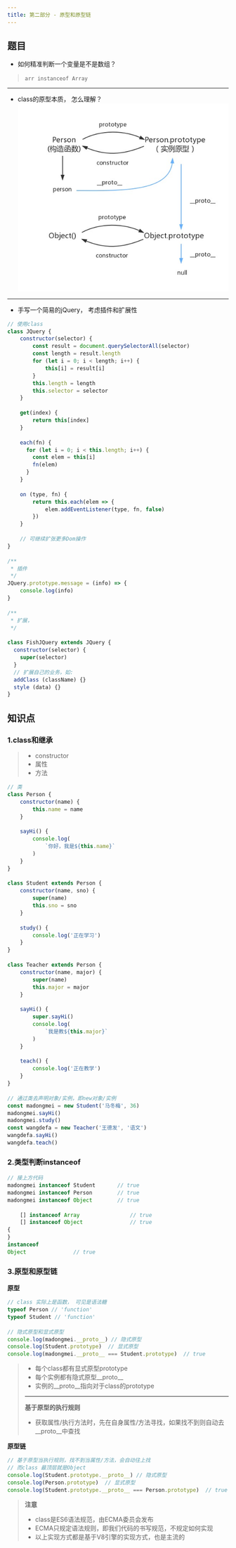 ```yaml
---
title: 第二部分 - 原型和原型链
---
```


## 题目

* 如何精准判断一个变量是不是数组？

> `arr instanceof Array`
---

* class的原型本质， 怎么理解？
  ![原型本质](../../image/prototype.jpg)

---

* 手写一个简易的jQuery， 考虑插件和扩展性

```javascript
// 使用class
class JQuery {
    constructor(selector) {
        const result = document.querySelectorAll(selector)
        const length = result.length
        for (let i = 0; i < length; i++) {
            this[i] = result[i]
        }
        this.length = length
        this.selector = selector
    }

    get(index) {
        return this[index]
    }

    each(fn) {
      for (let i = 0; i < this.length; i++) {
        const elem = this[i]
        fn(elem)
      }
    }
    
    on (type, fn) {
        return this.each(elem => {
            elem.addEventListener(type, fn, false)
        })
    }
    
    // 可继续扩张更多Dom操作
}

/**
 * 插件
 */
JQuery.prototype.message = (info) => {
    console.log(info)
}

/**
 * 扩展，
 */

class FishJQuery extends JQuery {
  constructor(selector) {
    super(selector)
  }
  // 扩展自己的业务，如:
  addClass (className) {}
  style (data) {}
}
```

## 知识点

### **1.class和继承**

> * constructor
> * 属性
> * 方法

```javascript
// 类
class Person {
    constructor(name) {
        this.name = name
    }

    sayHi() {
        console.log(
            `你好，我是${this.name}`
        )
    }
}

class Student extends Person {
    constructor(name, sno) {
        super(name)
        this.sno = sno
    }

    study() {
        console.log('正在学习')
    }
}

class Teacher extends Person {
    constructor(name, major) {
        super(name)
        this.major = major
    }

    sayHi() {
        super.sayHi()
        console.log(
            `我是教${this.major}`
        )
    }

    teach() {
        console.log('正在教学')
    }
}

// 通过类去声明对象/实例，即new对象/实例
const madongmei = new Student('马冬梅', 36)
madongmei.sayHi()
madongmei.study()
const wangdefa = new Teacher('王德发', '语文')
wangdefa.sayHi()
wangdefa.teach()
```

### **2.类型判断instanceof**

```javascript
// 接上方代码
madongmei instanceof Student       // true
madongmei instanceof Person        // true
madongmei instanceof Object        // true

    [] instanceof Array                // true
    [] instanceof Object               // true
{
}
instanceof
Object               // true
```

### **3.原型和原型链**

**原型**

```javascript
// class 实际上是函数， 可见是语法糖
typeof Person // 'function'
typeof Student // 'function'

// 隐式原型和显式原型
console.log(madongmei.__proto__) // 隐式原型
console.log(Student.prototype)  // 显式原型
console.log(madongmei.__proto__ === Student.prototype)  // true
```

> * 每个class都有显式原型prototype
> * 每个实例都有隐式原型__proto__
> * 实例的__proto__指向对于class的prototype
> ---
> **基于原型的执行规则**
> * 获取属性/执行方法时，先在自身属性/方法寻找，如果找不到则自动去__proto__中查找

**原型链**

```javascript
// 基于原型当执行规则，找不到当属性/方法，会自动往上找
// 而class 最顶层就是Object
console.log(Student.prototype.__proto__) // 隐式原型
console.log(Person.prototype)  // 显式原型
console.log(Student.prototype.__proto__ === Person.prototype)  // true
```

> **注意**
> * class是ES6语法规范，由ECMA委员会发布
> * ECMA只规定语法规则，即我们代码的书写规范，不规定如何实现
> * 以上实现方式都是基于V8引擎的实现方式，也是主流的